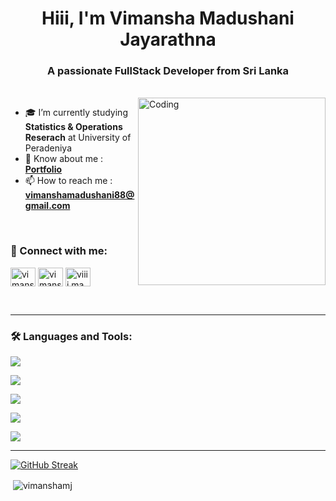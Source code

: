
<h1 align="center">Hiii, I'm Vimansha Madushani Jayarathna</h1>
<h3 align="center">A passionate FullStack Developer from Sri Lanka</h3>
<br/>
<img align="right" alt="Coding" width="300" justify="center" src="https://cdn.dribbble.com/users/1187278/screenshots/15719501/media/02b128a761010ed25d595a82daff17d4.gif">

- 🎓 I’m currently studying **Statistics & Operations Reserach** at University of Peradeniya
- 👀 Know about me : **<a href="https://vimanshamj.github.io/portfolio/">Portfolio</a>**
- 📫 How to reach me :  **vimanshamadushani88@gmail.com**

<br/>
<h3 align="left">🔗 Connect with me:</h3>
<p align="left">
<a href="https://linkedin.com/in/vimansha madushani jayarathna" target="blank"><img align="center" src="https://raw.githubusercontent.com/rahuldkjain/github-profile-readme-generator/master/src/images/icons/Social/linked-in-alt.svg" alt="vimansha madushani jayarathna" height="30" width="40" /></a>
<a href="https://fb.com/vimansha madushani" target="blank"><img align="center" src="https://raw.githubusercontent.com/rahuldkjain/github-profile-readme-generator/master/src/images/icons/Social/facebook.svg" alt="vimansha madushani" height="30" width="40" /></a>
<a href="https://instagram.com/viiii.ma" target="blank"><img align="center" src="https://raw.githubusercontent.com/rahuldkjain/github-profile-readme-generator/master/src/images/icons/Social/instagram.svg" alt="viiii.ma" height="30" width="40" /></a>
</p>
<br/>
<hr/>
<h3 align="left">🛠️ Languages and Tools:</h3>
<p align="left">
  <a href="https://skillicons.dev">
    <img src="https://skillicons.dev/icons?i=react,vite,bootstrap,materialui,express,nodejs,django,tailwind" />
  </a>
</p>
<p align="left">
  <a href="https://skillicons.dev">
    <img src="https://skillicons.dev/icons?i=html,css,js,ts" />
  </a>
</p>
<p align="left">
  <a href="https://skillicons.dev">
     <img src="https://skillicons.dev/icons?i=python,java,c,r" />
  </a>
</p>
<p align="left">
  <a href="https://skillicons.dev">
   <img src="https://skillicons.dev/icons?i=mysql,mongodb" />
  </a>
</p>
<p align="left">
  <a href="https://skillicons.dev">
   <img src="https://skillicons.dev/icons?i=postman,git,aws,docker,windows,linux" />
  </a>
</p>

<hr/>

[![GitHub Streak](http://github-readme-streak-stats.herokuapp.com?user=vimanshaMJ&theme=radical)](https://git.io/streak-stats)

<p>&nbsp;<img align="center" src="https://github-readme-stats.vercel.app/api?username=vimanshaMJ&count_private=true&show_icons=true&locale=en&theme=radical" alt="vimanshamj" />
  &nbsp;&nbsp;
<!--   <img src="https://github-readme-stats.vercel.app/api/top-langs/?username=vimanshaMJ&layout=compact&theme=radical" alt="vimanshamj" /> -->
</p>
